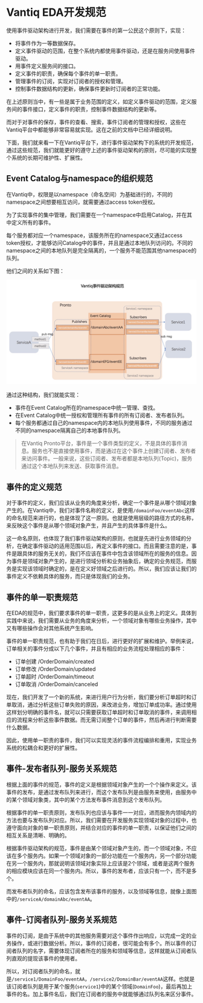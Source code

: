# Vantiq EDA开发规范

使用事件驱动架构进行开发，我们需要在事件的第一公民这个原则下，实现：
 * 将事件作为一等数据保存。
 * 定义事件驱动的范围，在整个系统内都使用事件驱动，还是在服务间使用事件驱动。
 * 用事件定义服务间的接口。
 * 定义事件的职责，确保每个事件的单一职责。
 * 管理事件的订阅，实现对订阅者的授权和管理。
 * 控制事件数据结构的更新，确保事件更新时订阅者的正常功能。

在上述原则当中，有一些是属于业务范围的定义，如定义事件驱动的范围，定义服务间的事件接口，定义事件的职责，控制事件数据结构的更新等。

而对于对事件的保存，事件的查看、搜索，事件订阅者的管理和授权，这些在Vantiq平台中都能够非常容易就实现。这在之前的文档中已经详细说明。

下面，我们就来看一下在Vantiq平台下，进行事件驱动架构下的系统的开发规范，通过这些规范，我们就能更好的遵守上述的事件驱动架构的原则，尽可能的实现整个系统的长期可维护性、扩展性。

## Event Catalog与namespace的组织规范
在Vantiq中，权限是以namespace（命名空间）为基础进行的，不同的namespace之间想要相互访问，就需要通过access token授权。

为了实现事件的集中管理，我们需要在一个namespace中启用Catalog，并在其中定义所有的事件。

每个服务都对应一个namespace，该服务所在的namespace又通过access token授权，才能够访问Catalog中的事件，并且是通过本地队列访问的。不同的namespace之间的本地队列是完全隔离的，一个服务不能范围其他namespace的队列。

他们之间的关系如下图：

![pronto-event-pub-sub-spec](5_Vantiq_EDA_development_Specification/pronto-event-pub-sub-spec.jpg?raw=true "Printo-Event_Pub_Sub")

通过这种结构，我们就能实现：
 * 事件在Event Catalog所在的namespace中统一管理、查找。
 * 在Event Catalog中统一授权和管理所有事件的所有订阅者、发布者队列。
 * 每个服务都通过自己的namespace内的本地队列使用事件，不同的服务通过不同的namespace隔离自己的本地事件队列。

>在Vantiq Pronto平台，事件是一个事件类型的定义，不是具体的事件消息。服务也不是直接使用事件，而是通过在这个事件上创建订阅者、发布者来访问事件。一般来说，这些订阅者、发布者都是本地队列(Topic)，服务通过这个本地队列来发送、获取事件消息。


## 事件的定义规范
对于事件的定义，我们应该从业务的角度来分析，确定一个事件是从哪个领域对象产生的。在Vantiq中，我们对事件名称的定义，是使用`/domainFoo/eventAbc`这样的命名规范来进行的，也是体现了这一原则。也就是使用层级的路径方式的名称，来反映这个事件是从哪个领域对象产生，并且产生的具体事件是什么。

这一命名原则，也体现了我们事件驱动架构的原则，也就是先进行业务领域的分析，在确定事件驱动的适用范围以后，再定义事件的接口。而且需要注意的是，事件是跟具体的服务无关的，我们不应该在事件中包含该领域所在的服务的信息。因为事件是领域对象产生的，是进行领域分析和业务抽象后，确定的业务规范，而服务是实现该领域时确定的，是在定义好领域之后进行的。所以，我们应该让我们的事件定义不依赖具体的服务，而只是体现我们的业务。

## 事件的单一职责规范
在EDA的规范中，我们要求事件的单一职责，这更多的是从业务上的定义。具体到实践中来说，我们需要从业务的角度来分析，一个领域对象有哪些业务操作，其中又有哪些操作会对其他系统产生影响。

事件的单一职责规范，也有助于我们在日后，进行更好的扩展和维护。举例来说，订单相关的事件分成以下几个事件，并且有相应的业务流程处理相应的事件：
 * 订单创建	/OrderDomain/created
 * 订单修改	/OrderDomain/updated
 * 订单超时	/OrderDomain/timeout
 * 订单取消	/OrderDomain/canceled
 
现在，我们开发了一个新的系统，来进行用户行为分析，我们要分析订单超时和订单取消，通过分析这些订单失败的原因，来改进业务，增加订单成功率。通过使用这样划分明确的事件名，就可以只需要获取订单超时和订单取消的事件，来调用相应的流程来分析这些事件数据。而无需订阅整个订单的事件，然后再进行判断需要什么数据。

因此，使用单一职责的事件，我们可以实现灵活的事件流程编排和重用，实现业务系统的松耦合和更好的扩展性。

## 事件-发布者队列-服务关系规范
根据上面的事件的规范，事件的定义是根据领域对象产生的一个个操作来定义。该事件的发布，是通过发布队列来进行，而这个发布队列是由服务来使用，由服务中的某个领域对象类，其中的某个方法发布事件消息到这个发布队列。

根据事件的单一职责原则，发布队列也应该与事件一一对应，进而服务内领域内的方法也要与发布队列对应。所以，我们需要在开发服务实现领域对象的过程中，也遵守面向对象的单一职责原则，并结合对应的事件的单一职责，以保证他们之间的相互关系是清晰、明确的。

根据事件驱动架构的规范，事件是由某个领域对象产生的，而一个领域对象，不应该在多个服务内。如果一个领域对象的一部分功能在一个服务内，另一个部分功能在另一个服务内，那就说明该领域对象实际上应该是2个领域，或者是这两个服务的相应模块应该在同一个服务内。所以，事件的发布者，应该只有一个，而不是多个。

而发布者队列的命名，应该包含发布该事件的服务，以及领域等信息，就像上面图中的`/serviceA/domainAbc/eventAA`。

## 事件-订阅者队列-服务关系规范
事件的订阅，是由于系统中的其他服务需要对这个事件作出响应，以完成一定的业务操作，或进行数据分析。所以，事件的订阅者，很可能会有多个。所以事件的订阅者队列的名字，需要体现订阅者所在的服务和领域等信息，这样就能从订阅者队列直观的提现该事件的使用者。

所以，对订阅者队列的命名，就是`/service1/DomainFoo/eventAA`，`/service2/DomainBar/eventAA`这样。也就是该订阅者队列是用于某个服务(`service1`)中的某个领域(`DomainFoo`)，最后再加上事件的名。加上事件名后，我们在订阅者的服务中就能够通过队列名来区分事件。

